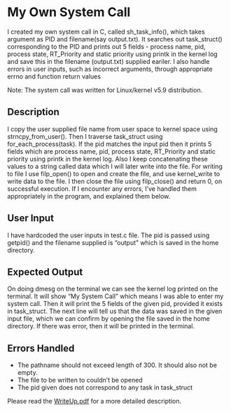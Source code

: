 # My Own System Call
I created my own system call in C, called sh_task_info(), which takes argument as PID and filename(say output.txt). It searches out task_struct() corresponding to the PID and prints out 5 fields - process name, pid, process state, RT_Priority and static priority using printk in the kernel log and save this in the filename (output.txt) supplied eariler. I also handle errors in user inputs, such as incorrect arguments, through appropriate errno and function return values 

Note: The system call was written for Linux/kernel v5.9 distribution.

## Description
I copy the user supplied file name from user space to kernel space using strncpy_from_user(). Then I traverse task_struct using for_each_process(task). If the pid matches the input pid then it prints 5 fields which are process name, pid, process state, RT_Priority and static priority using printk in the kernel log. Also I keep concatenating these values to a string called data which I will later write into the file. For writing to file I use filp_open() to open and create the file, and use kernel_write to write data to the file. I then close the file using filp_close() and return 0, on successful execution. If I encounter any errors, I’ve handled them appropriately in the program, and explained them below.

## User Input
I have hardcoded the user inputs in test.c file. The pid is passed using getpid() and the filename
supplied is “output” which is saved in the home directory.

## Expected Output
On doing dmesg on the terminal we can see the kernel log printed on the terminal. It will show
“My System Call” which means I was able to enter my system call. Then it will print the 5 fields
of the given pid, provided it exists in task_struct. The next line will tell us that the data was
saved in the given input file, which we can confirm by opening the file saved in the home
directory. If there was error, then it will be printed in the terminal.

## Errors Handled
- The pathname should not exceed length of 300. It should also not be empty.
- The file to be written to couldn’t be opened
- The pid given does not correspond to any task in task_struct

Please read the [WriteUp.pdf](WriteUp.pdf) for a more detailed description.
